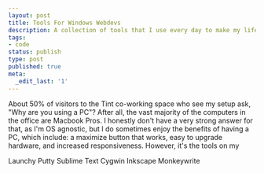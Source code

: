 ```yaml
---
layout: post
title: Tools For Windows Webdevs
description: A collection of tools that I use every day to make my life easier.
tags:
- code
status: publish
type: post
published: true
meta:
  _edit_last: '1'
---
```


About 50% of visitors to the Tint co-working space who see my setup ask, "Why are you using a PC"? After all, the vast majority of the computers in the office are Macbook Pros. I honestly don't have a very strong answer for that, as I'm OS agnostic, but I do sometimes enjoy the benefits of having a PC, which include: a maximize button that works, easy to upgrade hardware, and increased responsiveness. However, it's the tools on my 

Launchy
Putty
Sublime Text
Cygwin
Inkscape
Monkeywrite

